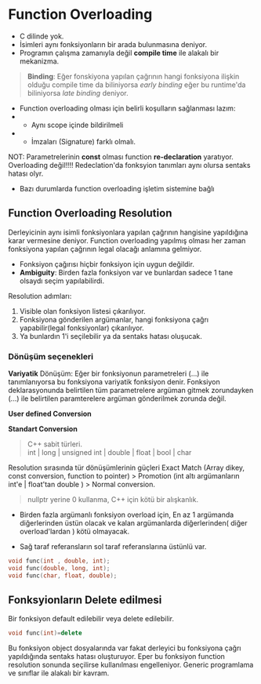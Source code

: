 # Function Overloading
- C dilinde yok.
- İsimleri aynı fonksiyonların bir arada bulunmasına deniyor. 
- Programın çalışma zamanıyla değil **compile time** ile alakalı bir mekanizma.
> **Binding**: Eğer fonskiyona yapılan çağrının hangi fonksiyona ilişkin olduğu compile time da biliniyorsa *early binding* eğer bu runtime'da biliniyorsa *late binding* deniyor.
- Function overloading olması için belirli koşulların sağlanması lazım: 
- - Aynı scope içinde bildirilmeli 
- - İmzaları (Signature) farklı olmalı.

NOT: Parametrelerinin **const** olması function **re-declaration** yaratıyor. Overloading değil!!!! Redeclation'da fonksyion tanımları aynı olursa sentaks hatası olyr.

- Bazı durumlarda function overloading işletim sistemine bağlı

## Function Overloading Resolution

Derleyicinin aynı isimli fonksiyonlara yapılan çağrının hangisine yapıldığına karar vermesine deniyor. Function overloading yapılmış olması her zaman fonksiyona yapılan çağrının legal olacağı anlamına gelmiyor.
- Fonksiyon çağırısı hiçbir fonksiyon için uygun değildir.
- **Ambiguity**: Birden fazla fonksiyon var ve bunlardan sadece 1 tane olsaydı seçim yapılabilirdi.

Resolution adımları:
1. Visible olan fonksiyon listesi çıkarılıyor.
2. Fonksiyona gönderilen argümanlar, hangi fonksiyona çağrı yapabilir(legal fonksiyonlar) çıkarılıyor.
3. Ya bunlardın 1'i seçilebilir ya da sentaks hatası oluşucak.

### Dönüşüm seçenekleri
**Variyatik** Dönüşüm: Eğer bir fonksiyonun parametreleri (...) ile tanımlanıyorsa bu fonksiyona variyatik fonksiyon denir. Fonksiyon deklarasyonunda belirtilen tüm parametrelere argüman gitmek zorundayken (...) ile belirtilen paramterelere argüman gönderilmek zorunda değil.

**User defined Conversion**

**Standart Conversion**

> C++ sabit türleri.  
int | long | unsigned int | double | float | bool | char 

Resolution sırasında tür dönüşümlerinin güçleri 
Exact Match (Array dikey, const conversion, function to pointer) > Promotion (int altı argümanların int'e | float'tan double ) > Normal conversion.

> nullptr yerine 0 kullanma, C++ için kötü bir alışkanlık.

- Birden fazla argümanlı fonksiyon overload için, En az 1 argümanda diğerlerinden üstün olacak ve kalan argümanlarda diğerlerinden( diğer overload'lardan ) kötü olmayacak.

- Sağ taraf referansların sol taraf referanslarına üstünlü var.

~~~cpp
void func(int , double, int);
void func(double, long, int);
void func(char, float, double);
~~~

## Fonksyionların Delete edilmesi

Bir fonksiyon default edilebilir veya delete edilebilir. 
~~~cpp
void func(int)=delete
~~~

Bu fonksiyon object dosyalarında var fakat derleyici bu fonksiyona çağrı yapıldığında sentaks hatası oluşturuyor. Eper bu fonksiyon function resolution sonunda seçilirse kullanılması engelleniyor. Generic programlama ve sınıflar ile alakalı bir kavram.

